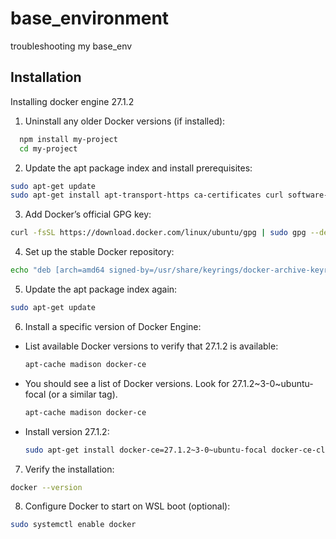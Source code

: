 # base_environment
troubleshooting my base_env

## Installation

Installing docker engine 27.1.2

1. Uninstall any older Docker versions (if installed):
```bash
  npm install my-project
  cd my-project
```

2. Update the apt package index and install prerequisites:
```bash
sudo apt-get update
sudo apt-get install apt-transport-https ca-certificates curl software-properties-common
```

3. Add Docker’s official GPG key:
```bash
curl -fsSL https://download.docker.com/linux/ubuntu/gpg | sudo gpg --dearmor -o /usr/share/keyrings/docker-archive-keyring.gpg
```

4. Set up the stable Docker repository:
```bash
echo "deb [arch=amd64 signed-by=/usr/share/keyrings/docker-archive-keyring.gpg] https://download.docker.com/linux/ubuntu $(lsb_release -cs) stable" | sudo tee /etc/apt/sources.list.d/docker.list > /dev/null
```

5. Update the apt package index again:
```bash
sudo apt-get update
```

6. Install a specific version of Docker Engine:
 - List available Docker versions to verify that 27.1.2 is available:
   ```bash
   apt-cache madison docker-ce
   ```
 - You should see a list of Docker versions. Look for 27.1.2~3-0~ubuntu-focal (or a similar tag).
   ```bash
   apt-cache madison docker-ce
   ```
 - Install version 27.1.2:
   ```bash
   sudo apt-get install docker-ce=27.1.2~3-0~ubuntu-focal docker-ce-cli=27.1.2~3-0~ubuntu-focal containerd.io
   ```

7. Verify the installation:
```bash
docker --version
```

8. Configure Docker to start on WSL boot (optional):
```bash
sudo systemctl enable docker
```

   


    
